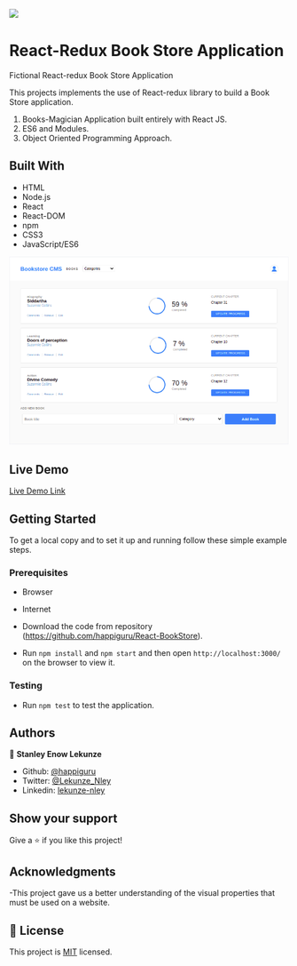 ![](https://img.shields.io/badge/Microverse-blueviolet)
# React-Redux Book Store Application
Fictional React-redux Book Store Application

This projects implements the use of React-redux library to build a Book Store application.

1. Books-Magician Application built entirely with React JS.
2. ES6 and Modules.
3. Object Oriented Programming Approach.

## Built With

- HTML
- Node.js
- React
- React-DOM
- npm
- CSS3
- JavaScript/ES6

![screenshot](./src/images/pict.png)
## Live Demo

[Live Demo Link](https://book-magician.herokuapp.com/)


## Getting Started


To get a local copy  and to set it up and running follow these simple example steps.

### Prerequisites

- Browser
- Internet

- Download the code from repository (https://github.com/happiguru/React-BookStore).
- Run `npm install` and `npm start` and then open `http://localhost:3000/` on the browser to view it.

### Testing

- Run `npm test` to test the application.

## Authors

👤 **Stanley Enow Lekunze**

- Github: [@happiguru](https://github.com/happiguru)
- Twitter: [@Lekunze_Nley](https://twitter.com/Lekunze_Nley)
- Linkedin: [lekunze-nley](https://www.linkedin.com/in/lekunze-nley/)


## Show your support

Give a ⭐️ if you like this project!

## Acknowledgments
-This project gave us a better understanding of the visual properties that must be used on a website.

## 📝 License

This project is [MIT](LICENSE) licensed.

